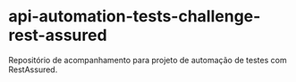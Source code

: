 # api-automation-tests-challenge-rest-assured
Repositório de acompanhamento para projeto de automação de testes com RestAssured.
